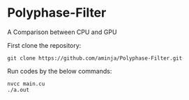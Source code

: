 # Polyphase-Filter
A Comparison between CPU and GPU

First clone the repository:
```
git clone https://github.com/aminja/Polyphase-Filter.git
```

Run codes by the below commands:
```
nvcc main.cu
./a.out
```
